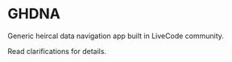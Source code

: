 # GHDNA
Generic heircal data navigation app built in LiveCode community.

Read clarifications for details. 
